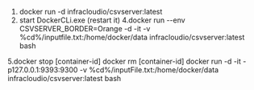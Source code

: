 1. docker run -d infracloudio/csvserver:latest
2. start DockerCLi.exe (restart it)
4.docker run --env CSVSERVER_BORDER=Orange -d  -it -v %cd%/inputfile.txt:/home/docker/data infracloudio/csvserver:latest bash

5.docker stop [container-id]
 docker rm [container-id]
docker run -d -it -p127.0.0.1:9393:9300 -v %cd%/inputFile.txt:/home/docker/data infracloudio/csvserver:latest bash

